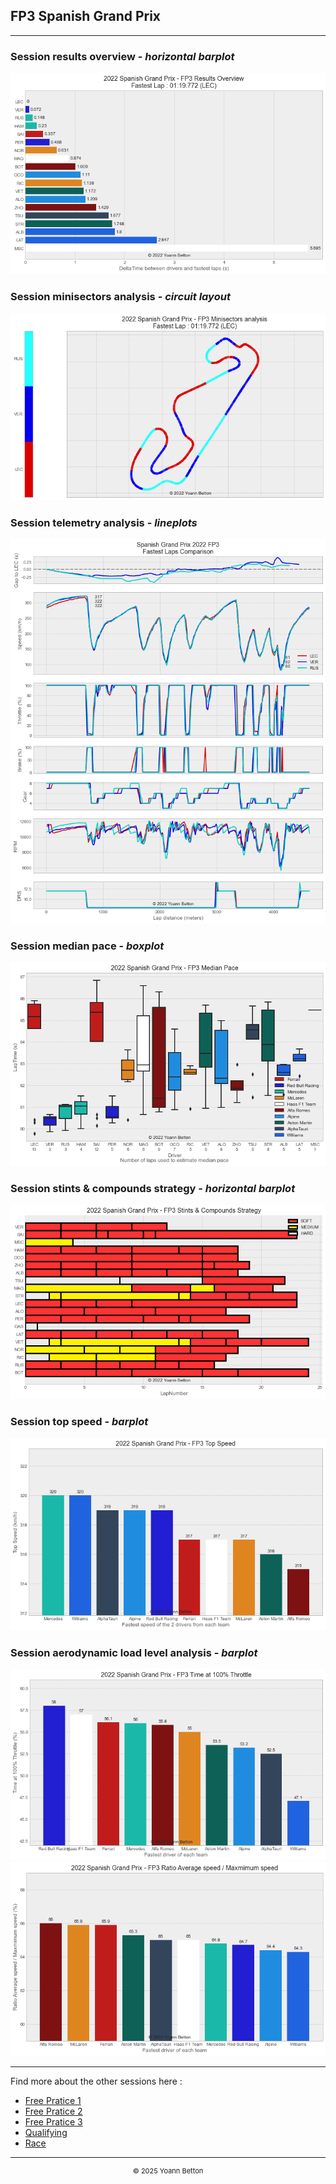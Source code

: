 ## FP3 Spanish Grand Prix

---

### Session results overview - *horizontal barplot*

<img src="/output/2022-05-22_Spanish_Grand_Prix/fp3_results_overview_white.png?raw=true"/>

### Session minisectors analysis - *circuit layout*

<img src="/output/2022-05-22_Spanish_Grand_Prix/fp3_minisectors_analysis_white.png?raw=true"/>

### Session telemetry analysis - *lineplots*

<img src="/output/2022-05-22_Spanish_Grand_Prix/fp3_telemetry_analysis_white.png?raw=true"/>

### Session median pace - *boxplot*

<img src="/output/2022-05-22_Spanish_Grand_Prix/fp3_median_pace_white.png?raw=true"/>

### Session stints & compounds strategy - *horizontal barplot*

<img src="/output/2022-05-22_Spanish_Grand_Prix/fp3_stints_compounds_stategy_white.png?raw=true"/>

### Session top speed - *barplot*

<img src="/output/2022-05-22_Spanish_Grand_Prix/topspeed_fp3_white.png?raw=true"/>

### Session aerodynamic load level analysis - *barplot*

<img src="/output/2022-05-22_Spanish_Grand_Prix/fp3_maximum_throttle_white.png?raw=true"/>

<img src="/output/2022-05-22_Spanish_Grand_Prix/fp3_speed_ratio_white.png?raw=true"/>

--- 

Find more about the other sessions here :
  - [Free Pratice 1](/page/FP1/2022-05-22_Spanish_Grand_Prix)  
  - [Free Pratice 2](/page/FP2/2022-05-22_Spanish_Grand_Prix) 
  - [Free Pratice 3](/page/FP3/2022-05-22_Spanish_Grand_Prix)
  - [Qualifying](/page/Qualifying/2022-05-22_Spanish_Grand_Prix) 
  - [Race](/page/Race/2022-05-22_Spanish_Grand_Prix)

---

<div style="text-align: center">
  <p style="font-size:11px">&copy; 2025 Yoann Betton</p>
</div>

<!-- ---

<p style="font-size:11px">Page generated from <a href="https://github.com/yoannbtn/yoannbtn.github.io">github.com/yoannbtn</a>.</p> -->